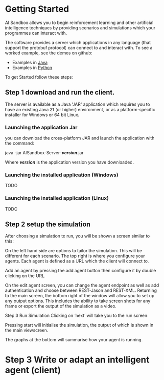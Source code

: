 # Getting Started

AI Sandbox allows you to begin reinforcement learning and other artificial intelligence techniques by providing scenarios and simulations which your programmes can interact with.

The software provides a server which applications in any language (that support the protobuf protocol) can connect to and interact with. To see a worked example, see the demos on github:

- Examples in [Java](https://github.com/graham-evans/AISandbox-Demos-Java)
- Examples in [Python](https://github.com/graham-evans/AISandbox-Demos-Python)

To get Started follow these steps:

## Step 1 download and run the client.

The server is available as a Java 'JAR' application which requires you to have an existing Java 21 (or higher) environment, or as a platform-specific installer for Windows or 64 bit Linux.

### Launching the application Jar

you can download the cross-platform JAR and launch the application with the command:

java -jar AISandbox-Server-***version***.jar

Where ***version*** is the application version you have downloaded.

### Launching the installed application (Windows)

TODO

### Launching the installed application (Linux)

TODO

## Step 2 setup the simulation

After choosing a simulation to run, you will be shown a screen similar to this:


On the left hand side are options to tailor the simulation. This will be different for each scenario. The top right is where you configure your agents. Each agent is defined as a URL which the client will connect to.

Add an agent by pressing the add agent button then configure it by double clicking on the URL.


On the edit agent screen, you can change the agent endpoint as well as add authentication and choose between REST-Jason and REST-XML.
Returning to the main screen, the bottom right of the window will allow you to set up any output options. This includes the ability to take screen shots for any frame or export the output of the simulation as a video.

Step 3 Run Simulation
Clicking on ‘next’ will take you to the run screen

Pressing start will initialise the simulation, the output of which is shown in the main viewscreen.

The graphs at the bottom will summarise how your agent is running.

# Step 3 Write or adapt an intelligent agent (client)

